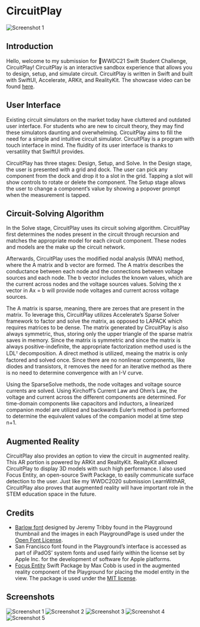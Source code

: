 # CircuitPlay
![Screenshot 1](https://github.com/devjoseadolfo/CircuitPlay/blob/main/Screenshots/Header.PNG)
## Introduction
Hello, welcome to my submission for WWDC21 Swift Student Challenge, CircuitPlay! CircuitPlay is an interactive sandbox experience that allows you to design, setup, and simulate circuit. CircuitPlay is written in Swift and built with SwiftUI, Accelerate, ARKit, and RealityKit. The showcase video can be found [here](https://youtu.be/pm3mlDZJSes).

      
## User Interface
Existing circuit simulators on the market today have cluttered and outdated user interface. For students who are new to circuit theory, they may find these simulators daunting and overwhelming. CircuitPlay aims to fill the need for a simple and intuitive circuit simulator. CircuitPlay is a program with touch interface in mind. The fluidity of its user interface is thanks to versatility that SwiftUI provides. 

CircuitPlay has three stages: Design, Setup, and Solve. In the Design stage, the user is presented with a grid and dock. The user can pick any component from the dock and drop it to a slot in the grid. Tapping a slot will show controls to rotate or delete the component. The Setup stage allows the user to change a component’s value by showing a popover prompt when the measurement is tapped.

## Circuit-Solving Algorithm
In the Solve stage, CircuitPlay uses its circuit solving algorithm. CircuitPlay first determines the nodes present in the circuit through recursion and matches the appropriate model for each circuit component. These nodes and models are the make up the circuit network.

Afterwards, CircuitPlay uses the modified nodal analysis (MNA) method, where the A matrix and b vector are formed. The A matrix describes the conductance between each node and the connections between voltage sources and each node. The b vector includes the known values, which are the current across nodes and the voltage sources values. Solving the x vector in Ax = b will provide node voltages and current across voltage sources. 

The A matrix is sparse, meaning, there are zeroes that are present in the matrix. To leverage this, CircuitPlay utilizes Accelerate’s Sparse Solver framework to factor and solve the matrix, as opposed to LAPACK which requires matrices to be dense. The matrix generated by CircuitPlay is also always symmetric, thus, storing only the upper triangle of the sparse matrix saves in memory. Since the matrix is symmetric and since the matrix is always positive-indefinite, the appropriate factorization method used is the LDLᵀ decomposition. A direct method is utilized, meaing the matrix is only factored and solved once. Since there are no nonlinear components, like diodes and transistors, it removes the need for an iterative method as there is no need to determine convergence with an I-V curve.

Using the SparseSolve methods, the node voltages and voltage source currents are solved. Using Kirchoff’s Current Law and Ohm’s Law, the voltage and current across the different components are determined. For time-domain components like capacitors and inductors, a linearized companion model are utilized and backwards Euler’s method is performed to determine the equivalent values of the companion model at time step n+1. 

## Augmented Reality
CircuitPlay also provides an option to view the circuit in augmented reality. This AR portion is powered by ARKit and RealityKit. RealityKit allowed CircuitPlay to display 3D models with such high performance. I also used Focus Entity, an open-source Swift Package, to easily communicate surface detection to the user. Just like my WWDC2020 submission LearnWithAR, CircuitPlay also proves that augmented reality will have important role in the STEM education space in the future.

## Credits    

 - [Barlow font](https://github.com/jpt/barlow) designed by Jeremy Tribby found in the Playground thumbnail and the images in each PlaygroundPage is used under the [Open Font License](https://github.com/jpt/barlow/blob/main/OFL.txt).
 - San Francisco font found in the Playground’s interface is accessed as part of iPadOS’ system fonts and used fairly within the license set by Apple Inc. for the development of software for Apple platforms.
 - [Focus Entity](https://github.com/maxxfrazer/FocusEntity) Swift Package by Max Cobb is used in the augmented reality component of the Playground for placing the model entity in the view. The package is used under the [MIT license](https://github.com/maxxfrazer/FocusEntity/blob/main/LICENSE).

## Screenshots
![Screenshot 1](https://github.com/devjoseadolfo/CircuitPlay/blob/main/Screenshots/Screenshot-1.PNG)
![Screenshot 2](https://github.com/devjoseadolfo/CircuitPlay/blob/main/Screenshots/Screenshot-2.PNG)
![Screenshot 3](https://github.com/devjoseadolfo/CircuitPlay/blob/main/Screenshots/Screenshot-3.PNG)
![Screenshot 4](https://github.com/devjoseadolfo/CircuitPlay/blob/main/Screenshots/Screenshot-4.PNG)
![Screenshot 5](https://github.com/devjoseadolfo/CircuitPlay/blob/main/Screenshots/Screenshot-5.PNG)
